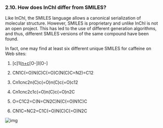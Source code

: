 ### 2.10. How does InChI differ from SMILES? 

Like InChI, the SMILES language allows a canonical serialization of molecular structure. However, SMILES is proprietary and unlike InChI is not an open project. This has led to the use of different generation algorithms, and thus, different SMILES versions of the same compound have been found.

In fact, one may find at least six different unique SMILES for caffeine on Web sites:

1. [c]1([n+]([CH3])[c]([c]2([c]([n+]1[CH3])[n][cH][n+]2[CH3]))[O-])[O-] 

2. CN1C(=O)N(C)C(=O)C(N(C)C=N2)=C12 

3. Cn1cnc2n(C)c(=O)n(C)c(=O)c12 

4. Cn1cnc2c1c(=O)n(C)c(=O)n2C 

5. O=C1C2=C(N=CN2C)N(C(=O)N1C)C 

6. CN1C=NC2=C1C(=O)N(C)C(=O)N2C 

 

![img](../media/02_10-1.png )